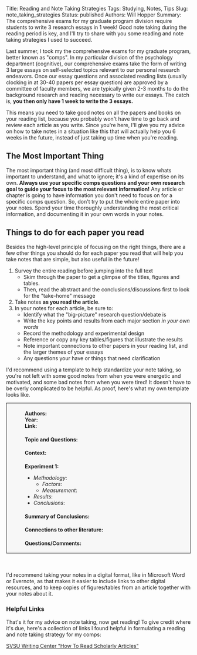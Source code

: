 Title: Reading and Note Taking Strategies
Tags: Studying, Notes, Tips
Slug: note_taking_strategies
Status: published
Authors: Will Hopper
Summary: The comprehensive exams for my graduate program division require students to write 3 research essays in 1 week! Good note taking during the reading period is key, and I'll try to share with you some reading and note taking strategies I used to succeed.

Last summer, I took my the comprehensive exams for my graduate program, better known as "comps". In my particular division of the psychology department (cognitive), our comprehensive exams take the form of writing 3 large essays on self-selected topics relevant to our personal research endeavors. Once our essay questions and associated reading lists (usually clocking in at 30-40 papers per essay question) are approved by a committee of faculty members, we are typically given 2-3 months to do the background research and reading necessary to write our essays. The catch is, **you then only have 1 week to write the 3 essays.**

This means you need to take good notes on all the papers and books on your reading list, because you probably won't have time to go back and review each article as you write. Since you're here, I'll give you my advice on how to take notes in a situation like this that will actually help you 6 weeks in the future, instead of just taking up time when you're reading.

## The Most Important Thing
The most important thing (and most difficult thing), is to know whats important to understand, and what to ignore;
it's a kind of expertise on its own. **Always use your specific comps questions and your own research goal to guide your focus to the most relevant information!** Any article or chapter is going to have information you don't need to focus on for a specific comps question. So, don't try to put the whole entire paper into your notes. Spend your time thoroughly understanding the most critical information, and documenting it in your own words in your notes.

## Things to do for each paper you read
Besides the high-level principle of focusing on the right things, there are a few other things you should do for each paper you read that will help you take notes that are simple, but also useful in the future!

1. Survey the entire reading before jumping into the full text
    - Skim through the paper to get a glimpse of the titles, figures and tables.
    - Then, read the abstract and the conclusions/discussions first to look for the "take-home" message
2. Take notes **as you read the article**.
3. In your notes for each article, be sure to:
    - Identify what the "big-picture" research question/debate is
    - Write the key points and results from each major section *in your own words*
    - Record the methodology and experimental design
    - Reference or copy any key tables/figures that illustrate the results
    - Note important connections to other papers in your reading list, and the larger themes of your essays
    - Any questions your have or things that need clarification

  I'd recommend using a template to help standardize your note taking, so you're not left with some good notes from when you were energetic and motivated, and some bad notes from when you were tired! It doesn't have to be overly complicated to be helpful. As proof, here's what my own template looks like.


<div style="padding-left: 50px; margin-bottom: 50px; border: 1px black solid; background: #f7f7f7;">
  <h4 id="authors-" style="margin-bottom: 0">Authors:</h6>
  <h4 id="year-" style="margin: 0 auto">Year:</h6>
  <h4 id="link-" style="margin: 0 auto" >Link:</h6>
  <h4 id="topic-and-questions-">Topic and Questions:</h4>
  <h4 id="context-">Context:</h4>
  <h4 id="experiment-1-" style="margin-bottom: 0">Experiment 1:</h4>
  <ul>
    <li><em>Methodology</em>:
      <ul>
        <li><em>Factors</em>:</li>
        <li><em>Measurement</em>:</li>
      </ul>
      </li>
    <li><em>Results</em>:</li>
    <li><em>Conclusions</em>:</li>
  </ul>
  <h4 id="summary-of-conclusions-">Summary of Conclusions:</h4>
  <h4 id="connections-to-other-literature-">Connections to other literature:</h4>
  <h4 id="questions-comments-">Questions/Comments:</h4>
</div>

I'd recommend taking your notes in a digital format, like in Microsoft Word or Evernote, as that makes it easier to include links to other digital resources, and to keep copies of figures/tables from an article together with your notes about it.

### Helpful Links
That's it for my advice on note taking, now get reading! To give credit where it's due, here's a collection of links I found helpful in formulating a reading and note taking strategy for my comps:

[SVSU Writing Center "How To Read Scholarly Articles"](https://www.svsu.edu/writingcenter/studentresources/writingreadingstrategies/readingscholarlyjournalarticles/)
